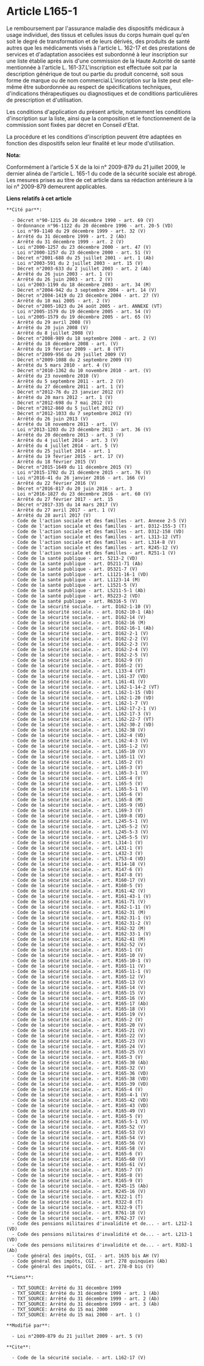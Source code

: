 # Article L165-1

Le remboursement par l'assurance maladie des dispositifs médicaux à usage individuel, des tissus et cellules issus du corps
humain quel qu'en soit le degré de transformation et de leurs dérivés, des produits de santé autres que les médicaments visés
à l'article L. 162-17 et des prestations de services et d'adaptation associées est subordonné à leur inscription sur une
liste établie après avis d'une commission de la Haute Autorité de santé mentionnée à l'article L. 161-37.L'inscription est
effectuée soit par la description générique de tout ou partie du produit concerné, soit sous forme de marque ou de nom
commercial.L'inscription sur la liste peut elle-même être subordonnée au respect de spécifications techniques, d'indications
thérapeutiques ou diagnostiques et de conditions particulières de prescription et d'utilisation. 

Les conditions d'application du présent article, notamment les conditions d'inscription sur la liste, ainsi que la
composition et le fonctionnement de la commission sont fixées par décret en Conseil d'Etat. 

La procédure et les conditions d'inscription peuvent être adaptées en fonction des dispositifs selon leur finalité et leur
mode d'utilisation.

**Nota:**

Conformément à l'article 5 X de la loi n° 2009-879 du 21 juillet 2009, le dernier alinéa de l'article L. 165-1 du code de la
sécurité sociale est abrogé.  Les mesures prises au titre de cet article dans sa rédaction antérieure à la loi n° 2009-879
demeurent applicables.

**Liens relatifs à cet article**

	**Cité par**:

	  - Décret n°90-1215 du 20 décembre 1990 - art. 69 (V)
	  - Ordonnance n°96-1122 du 20 décembre 1996 - art. 20-5 (VD)
	  - Loi n°99-1140 du 29 décembre 1999 - art. 32 (V)
	  - Arrêté du 31 décembre 1999 - art. 2 (Ab)
	  - Arrêté du 31 décembre 1999 - art. 2 (V)
	  - Loi n°2000-1257 du 23 décembre 2000 - art. 47 (V)
	  - Loi n°2000-1257 du 23 décembre 2000 - art. 51 (V)
	  - Décret n°2001-688 du 25 juillet 2001 - art. 1 (Ab)
	  - Loi n°2003-591 du 2 juillet 2003 - art. 15 (V)
	  - Décret n°2003-633 du 2 juillet 2003 - art. 2 (Ab)
	  - Arrêté du 26 juin 2003 - art. 1 (V)
	  - Arrêté du 26 juin 2003 - art. 2 (V)
	  - Loi n°2003-1199 du 18 décembre 2003 - art. 34 (M)
	  - Décret n°2004-942 du 3 septembre 2004 - art. 14 (V)
	  - Décret n°2004-1419 du 23 décembre 2004 - art. 27 (V)
	  - Arrêté du 10 mai 2005 - art. 2 (V)
	  - Décret n°2005-1023 du 24 août 2005 - art. ANNEXE (VT)
	  - Loi n°2005-1579 du 19 décembre 2005 - art. 54 (V)
	  - Loi n°2005-1579 du 19 décembre 2005 - art. 65 (V)
	  - Arrêté du 29 avril 2008 (V)
	  - Arrêté du 20 juin 2008 (V)
	  - Arrêté du 8 juillet 2008 (V)
	  - Décret n°2008-989 du 18 septembre 2008 - art. 2 (V)
	  - Arrêté du 18 décembre 2008 - art. (V)
	  - Arrêté du 19 février 2009 - art. 8 (VT)
	  - Décret n°2009-956 du 29 juillet 2009 (V)
	  - Décret n°2009-1088 du 2 septembre 2009 (V)
	  - Arrêté du 5 mars 2010 - art. 4 (V)
	  - Décret n°2010-1362 du 10 novembre 2010 - art. (V)
	  - Arrêté du 23 novembre 2010 (V)
	  - Arrêté du 5 septembre 2011 - art. 2 (V)
	  - Arrêté du 27 décembre 2011 - art. 1 (V)
	  - Décret n°2012-76 du 23 janvier 2012 (V)
	  - Arrêté du 20 mars 2012 - art. 1 (V)
	  - Décret n°2012-698 du 7 mai 2012 (V)
	  - Décret n°2012-860 du 5 juillet 2012 (V)
	  - Décret n°2012-1033 du 7 septembre 2012 (V)
	  - Arrêté du 26 juin 2013 (V)
	  - Arrêté du 18 novembre 2013 - art. (V)
	  - Loi n°2013-1203 du 23 décembre 2013 - art. 36 (V)
	  - Arrêté du 20 décembre 2013 - art. 3 (V)
	  - Arrêté du 4 juillet 2014 - art. 3 (V)
	  - Arrêté du 4 juillet 2014 - art. 5 (V)
	  - Arrêté du 25 juillet 2014 - art. 1
	  - Arrêté du 19 février 2015 - art. 17 (V)
	  - Arrêté du 18 février 2015 (V)
	  - Décret n°2015-1649 du 11 décembre 2015 (V)
	  - Loi n°2015-1702 du 21 décembre 2015 - art. 76 (V)
	  - Loi n°2016-41 du 26 janvier 2016 - art. 166 (V)
	  - Arrêté du 22 février 2016 (V)
	  - Décret n°2016-817 du 20 juin 2016 - art. 3
	  - Loi n°2016-1827 du 23 décembre 2016 - art. 60 (V)
	  - Arrêté du 27 février 2017 - art. 15
	  - Décret n°2017-335 du 14 mars 2017 (V)
	  - Arrêté du 27 avril 2017 - art. 1 (V)
	  - Arrêté du 28 avril 2017 (V)
	  - Code de l'action sociale et des familles - art. Annexe 2-5 (V)
	  - Code de l'action sociale et des familles - art. D312-155-3 (T)
	  - Code de l'action sociale et des familles - art. D312-158 (VD)
	  - Code de l'action sociale et des familles - art. L313-12 (VT)
	  - Code de l'action sociale et des familles - art. L314-8 (V)
	  - Code de l'action sociale et des familles - art. R245-12 (V)
	  - Code de l'action sociale et des familles - art. R251-1 (V)
	  - Code de la santé publique - art. 5213-2 (VD)
	  - Code de la santé publique - art. D5211-71 (Ab)
	  - Code de la santé publique - art. D5321-7 (V)
	  - Code de la santé publique - art. L1121-16-1 (VD)
	  - Code de la santé publique - art. L1123-14 (M)
	  - Code de la santé publique - art. L1521-5 (V)
	  - Code de la santé publique - art. L5211-5-1 (Ab)
	  - Code de la santé publique - art. R5223-2 (VD)
	  - Code de la santé publique - art. R6316-5 (V)
	  - Code de la sécurité sociale. - art. D162-1-10 (V)
	  - Code de la sécurité sociale. - art. D162-10-1 (Ab)
	  - Code de la sécurité sociale. - art. D162-14 (V)
	  - Code de la sécurité sociale. - art. D162-16 (M)
	  - Code de la sécurité sociale. - art. D162-16-1 (Ab)
	  - Code de la sécurité sociale. - art. D162-2-1 (V)
	  - Code de la sécurité sociale. - art. D162-2-2 (V)
	  - Code de la sécurité sociale. - art. D162-2-3 (V)
	  - Code de la sécurité sociale. - art. D162-2-4 (V)
	  - Code de la sécurité sociale. - art. D162-2-5 (V)
	  - Code de la sécurité sociale. - art. D162-9 (V)
	  - Code de la sécurité sociale. - art. D165-2 (V)
	  - Code de la sécurité sociale. - art. L133-4 (VT)
	  - Code de la sécurité sociale. - art. L161-37 (VD)
	  - Code de la sécurité sociale. - art. L161-41 (V)
	  - Code de la sécurité sociale. - art. L162-1-14-2 (VT)
	  - Code de la sécurité sociale. - art. L162-1-15 (VD)
	  - Code de la sécurité sociale. - art. L162-1-20 (VD)
	  - Code de la sécurité sociale. - art. L162-1-7 (V)
	  - Code de la sécurité sociale. - art. L162-17-2-1 (V)
	  - Code de la sécurité sociale. - art. L162-17-3 (V)
	  - Code de la sécurité sociale. - art. L162-22-7 (VT)
	  - Code de la sécurité sociale. - art. L162-30-2 (VD)
	  - Code de la sécurité sociale. - art. L162-38 (V)
	  - Code de la sécurité sociale. - art. L162-4 (VD)
	  - Code de la sécurité sociale. - art. L162-4-3 (V)
	  - Code de la sécurité sociale. - art. L165-1-2 (V)
	  - Code de la sécurité sociale. - art. L165-10 (V)
	  - Code de la sécurité sociale. - art. L165-11 (V)
	  - Code de la sécurité sociale. - art. L165-2 (V)
	  - Code de la sécurité sociale. - art. L165-3 (V)
	  - Code de la sécurité sociale. - art. L165-3-1 (V)
	  - Code de la sécurité sociale. - art. L165-4 (V)
	  - Code de la sécurité sociale. - art. L165-5 (V)
	  - Code de la sécurité sociale. - art. L165-5-1 (V)
	  - Code de la sécurité sociale. - art. L165-6 (V)
	  - Code de la sécurité sociale. - art. L165-8 (M)
	  - Code de la sécurité sociale. - art. L165-9 (VD)
	  - Code de la sécurité sociale. - art. L169-3 (V)
	  - Code de la sécurité sociale. - art. L169-8 (VD)
	  - Code de la sécurité sociale. - art. L245-5-1 (V)
	  - Code de la sécurité sociale. - art. L245-5-2 (V)
	  - Code de la sécurité sociale. - art. L245-5-3 (V)
	  - Code de la sécurité sociale. - art. L245-5-5 (V)
	  - Code de la sécurité sociale. - art. L314-1 (V)
	  - Code de la sécurité sociale. - art. L431-1 (V)
	  - Code de la sécurité sociale. - art. L432-3 (V)
	  - Code de la sécurité sociale. - art. L753-4 (VD)
	  - Code de la sécurité sociale. - art. R114-18 (V)
	  - Code de la sécurité sociale. - art. R147-6 (V)
	  - Code de la sécurité sociale. - art. R147-8 (V)
	  - Code de la sécurité sociale. - art. R160-17 (V)
	  - Code de la sécurité sociale. - art. R160-5 (V)
	  - Code de la sécurité sociale. - art. R161-42 (V)
	  - Code de la sécurité sociale. - art. R161-43-1 (V)
	  - Code de la sécurité sociale. - art. R161-71 (V)
	  - Code de la sécurité sociale. - art. R162-1-11 (V)
	  - Code de la sécurité sociale. - art. R162-31 (M)
	  - Code de la sécurité sociale. - art. R162-31-1 (V)
	  - Code de la sécurité sociale. - art. R162-31-2 (V)
	  - Code de la sécurité sociale. - art. R162-32 (M)
	  - Code de la sécurité sociale. - art. R162-33-1 (V)
	  - Code de la sécurité sociale. - art. R162-41 (M)
	  - Code de la sécurité sociale. - art. R162-52 (V)
	  - Code de la sécurité sociale. - art. R165-1 (V)
	  - Code de la sécurité sociale. - art. R165-10 (V)
	  - Code de la sécurité sociale. - art. R165-10-1 (V)
	  - Code de la sécurité sociale. - art. R165-11 (V)
	  - Code de la sécurité sociale. - art. R165-11-1 (V)
	  - Code de la sécurité sociale. - art. R165-12 (V)
	  - Code de la sécurité sociale. - art. R165-13 (V)
	  - Code de la sécurité sociale. - art. R165-14 (V)
	  - Code de la sécurité sociale. - art. R165-15 (V)
	  - Code de la sécurité sociale. - art. R165-16 (V)
	  - Code de la sécurité sociale. - art. R165-17 (Ab)
	  - Code de la sécurité sociale. - art. R165-18 (V)
	  - Code de la sécurité sociale. - art. R165-19 (V)
	  - Code de la sécurité sociale. - art. R165-2 (V)
	  - Code de la sécurité sociale. - art. R165-20 (V)
	  - Code de la sécurité sociale. - art. R165-21 (V)
	  - Code de la sécurité sociale. - art. R165-22 (V)
	  - Code de la sécurité sociale. - art. R165-23 (V)
	  - Code de la sécurité sociale. - art. R165-24 (V)
	  - Code de la sécurité sociale. - art. R165-25 (V)
	  - Code de la sécurité sociale. - art. R165-3 (V)
	  - Code de la sécurité sociale. - art. R165-30 (Ab)
	  - Code de la sécurité sociale. - art. R165-32 (V)
	  - Code de la sécurité sociale. - art. R165-36 (VD)
	  - Code de la sécurité sociale. - art. R165-38 (VD)
	  - Code de la sécurité sociale. - art. R165-39 (VD)
	  - Code de la sécurité sociale. - art. R165-4 (V)
	  - Code de la sécurité sociale. - art. R165-4-1 (V)
	  - Code de la sécurité sociale. - art. R165-42 (VD)
	  - Code de la sécurité sociale. - art. R165-43 (VD)
	  - Code de la sécurité sociale. - art. R165-49 (V)
	  - Code de la sécurité sociale. - art. R165-5 (V)
	  - Code de la sécurité sociale. - art. R165-5-1 (V)
	  - Code de la sécurité sociale. - art. R165-52 (V)
	  - Code de la sécurité sociale. - art. R165-53 (V)
	  - Code de la sécurité sociale. - art. R165-54 (V)
	  - Code de la sécurité sociale. - art. R165-56 (V)
	  - Code de la sécurité sociale. - art. R165-58 (V)
	  - Code de la sécurité sociale. - art. R165-6 (V)
	  - Code de la sécurité sociale. - art. R165-60 (V)
	  - Code de la sécurité sociale. - art. R165-61 (V)
	  - Code de la sécurité sociale. - art. R165-7 (V)
	  - Code de la sécurité sociale. - art. R165-8 (V)
	  - Code de la sécurité sociale. - art. R165-9 (V)
	  - Code de la sécurité sociale. - art. R245-15 (Ab)
	  - Code de la sécurité sociale. - art. R245-16 (V)
	  - Code de la sécurité sociale. - art. R322-1 (T)
	  - Code de la sécurité sociale. - art. R322-8 (T)
	  - Code de la sécurité sociale. - art. R322-9 (T)
	  - Code de la sécurité sociale. - art. R761-18 (V)
	  - Code de la sécurité sociale. - art. R762-37 (V)
	  - Code des pensions militaires d'invalidité et de... - art. L212-1 (VD)
	  - Code des pensions militaires d'invalidité et de... - art. L213-1 (VD)
	  - Code des pensions militaires d'invalidité et de... - art. R102-1 (Ab)
	  - Code général des impôts, CGI. - art. 1635 bis AH (V)
	  - Code général des impôts, CGI. - art. 278 quinquies (Ab)
	  - Code général des impôts, CGI. - art. 278-0 bis (V)

	**Liens**:

	  - TXT_SOURCE: Arrêté du 31 décembre 1999
	  - TXT_SOURCE: Arrêté du 31 décembre 1999 - art. 1 (Ab)
	  - TXT_SOURCE: Arrêté du 31 décembre 1999 - art. 2 (Ab)
	  - TXT_SOURCE: Arrêté du 31 décembre 1999 - art. 3 (Ab)
	  - TXT_SOURCE: Arrêté du 15 mai 2000
	  - TXT_SOURCE: Arrêté du 15 mai 2000 - art. 1 ()

	**Modifié par**:

	  - Loi n°2009-879 du 21 juillet 2009 - art. 5 (V)

	**Cite**:

	  - Code de la sécurité sociale. - art. L162-17 (V)
